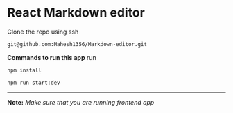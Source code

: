 # React Markdown editor 

Clone the repo using ssh
``` cmd
git@github.com:Mahesh1356/Markdown-editor.git
```

**Commands to run this app** run
```bash 
npm install
```

```bash 
npm run start:dev
```

** *

**Note:** *Make sure that you are running frontend app*